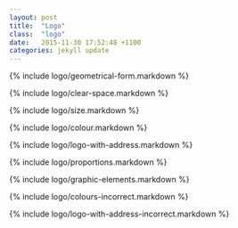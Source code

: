 ```yaml
---
layout: post
title:  "Logo"
class:  "logo"
date:   2015-11-30 17:52:48 +1100
categories: jekyll update
---
```


{% include logo/geometrical-form.markdown %}

{% include logo/clear-space.markdown %}

{% include logo/size.markdown %}

{% include logo/colour.markdown %}

{% include logo/logo-with-address.markdown %}

{% include logo/proportions.markdown %}

{% include logo/graphic-elements.markdown %}

{% include logo/colours-incorrect.markdown %}

{% include logo/logo-with-address-incorrect.markdown %}

